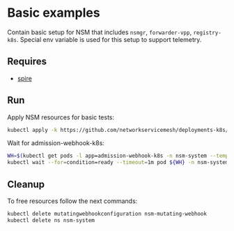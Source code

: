 # Basic examples

Contain basic setup for NSM that includes `nsmgr`, `forwarder-vpp`, `registry-k8s`.
Special env variable is used for this setup to support telemetry.

## Requires

- [spire](../../spire/single_cluster)

## Run

Apply NSM resources for basic tests:

```bash
kubectl apply -k https://github.com/networkservicemesh/deployments-k8s/examples/observability/nsm_system?ref=a6665105dc07b0e7bb95ea00bae283289d23cec6
```

Wait for admission-webhook-k8s:

```bash
WH=$(kubectl get pods -l app=admission-webhook-k8s -n nsm-system --template '{{range .items}}{{.metadata.name}}{{"\n"}}{{end}}')
kubectl wait --for=condition=ready --timeout=1m pod ${WH} -n nsm-system
```

## Cleanup

To free resources follow the next commands:

```bash
kubectl delete mutatingwebhookconfiguration nsm-mutating-webhook
kubectl delete ns nsm-system
```
